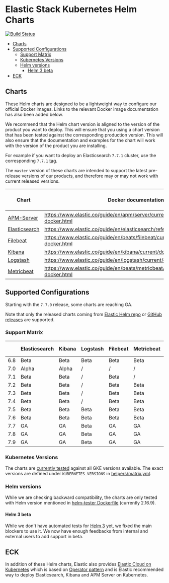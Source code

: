 # Elastic Stack Kubernetes Helm Charts

[![Build Status](https://img.shields.io/jenkins/s/https/devops-ci.elastic.co/job/elastic+helm-charts+master.svg)](https://devops-ci.elastic.co/job/elastic+helm-charts+master/)

<!-- START doctoc generated TOC please keep comment here to allow auto update -->
<!-- DON'T EDIT THIS SECTION, INSTEAD RE-RUN doctoc TO UPDATE -->


- [Charts](#charts)
- [Supported Configurations](#supported-configurations)
  - [Support Matrix](#support-matrix)
  - [Kubernetes Versions](#kubernetes-versions)
  - [Helm versions](#helm-versions)
    - [Helm 3 beta](#helm-3-beta)
- [ECK](#eck)

<!-- END doctoc generated TOC please keep comment here to allow auto update -->


## Charts

These Helm charts are designed to be a lightweight way to configure our official
Docker images. Links to the relevant Docker image documentation has also been
added below.

We recommend that the Helm chart version is aligned to the version of the product
you want to deploy. This will ensure that you using a chart version that has been
tested against the corresponding production version.
This will also ensure that the documentation and examples for the chart will work
with the version of the product you are installing.

For example if you want to deploy an Elasticsearch `7.7.1` cluster, use the
corresponding `7.7.1` [tag][elasticsearch-771].

The `master` version of these charts are intended to support the latest pre-release
versions of our products, and therefore may or may not work with current released
versions.

| Chart                                      | Docker documentation                                                            |Latest 7 Version|Latest 6 Version|
|--------------------------------------------|---------------------------------------------------------------------------------|-----------|-----------|
| [APM-Server](./apm-server/README.md)       | https://www.elastic.co/guide/en/apm/server/current/running-on-docker.html       |[`7.9.0`][apm-7] |[`6.8.12`][apm-6] |
| [Elasticsearch](./elasticsearch/README.md) | https://www.elastic.co/guide/en/elasticsearch/reference/current/docker.html     |[`7.9.0`][elasticsearch-7] |[`6.8.12`][elasticsearch-6] |
| [Filebeat](./filebeat/README.md)           | https://www.elastic.co/guide/en/beats/filebeat/current/running-on-docker.html   |[`7.9.0`][filebeat-7] |[`6.8.12`][filebeat-6] |
| [Kibana](./kibana/README.md)               | https://www.elastic.co/guide/en/kibana/current/docker.html                      |[`7.9.0`][kibana-7] |[`6.8.12`][kibana-6] |
| [Logstash](./logstash/README.md)           | https://www.elastic.co/guide/en/logstash/current/docker.html                    |[`7.9.0`][logstash-7] |[`6.8.12`][logstash-6] |
| [Metricbeat](./metricbeat/README.md)       | https://www.elastic.co/guide/en/beats/metricbeat/current/running-on-docker.html |[`7.9.0`][metricbeat-7] |[`6.8.12`][metricbeat-6] |

## Supported Configurations

Starting with the `7.7.0` release, some charts are reaching GA.

Note that only the released charts coming from [Elastic Helm repo][] or
[GitHub releases][] are supported.

### Support Matrix

|     | Elasticsearch | Kibana | Logstash | Filebeat | Metricbeat | APM Server |
|-----|---------------|--------|----------|----------|------------|------------|
| 6.8 | Beta          | Beta   | Beta     | Beta     | Beta       | Alpha      |
| 7.0 | Alpha         | Alpha  | /        | /        | /          | /          |
| 7.1 | Beta          | Beta   | /        | Beta     | /          | /          |
| 7.2 | Beta          | Beta   | /        | Beta     | Beta       | /          |
| 7.3 | Beta          | Beta   | /        | Beta     | Beta       | /          |
| 7.4 | Beta          | Beta   | /        | Beta     | Beta       | /          |
| 7.5 | Beta          | Beta   | Beta     | Beta     | Beta       | Alpha      |
| 7.6 | Beta          | Beta   | Beta     | Beta     | Beta       | Alpha      |
| 7.7 | GA            | GA     | Beta     | GA       | GA         | Beta       |
| 7.8 | GA            | GA     | Beta     | GA       | GA         | Beta       |
| 7.9 | GA            | GA     | Beta     | GA       | GA         | Beta       |

### Kubernetes Versions

The charts are [currently tested][] against all GKE versions available. The
exact versions are defined under `KUBERNETES_VERSIONS` in
[helpers/matrix.yml][].

### Helm versions

While we are checking backward compatibility, the charts are only tested with
Helm version mentioned in [helm-tester Dockerfile][] (currently 2.16.9).

#### Helm 3 beta

While we don't have automated tests for [Helm 3][] yet, we fixed the main
blockers to use it. We now have enough feedbacks from internal and external
users to add support in beta.

## ECK

In addition of these Helm charts, Elastic also provides
[Elastic Cloud on Kubernetes][] which is based on [Operator pattern][] and is
Elastic recommended way to deploy Elasticsearch, Kibana and APM Server on
Kubernetes.


[currently tested]: https://devops-ci.elastic.co/job/elastic+helm-charts+master/
[elastic cloud on kubernetes]: https://github.com/elastic/cloud-on-k8s
[elastic helm repo]: https://helm.elastic.co
[github releases]: https://github.com/elastic/helm-charts/releases
[helm 3]: https://v3.helm.sh
[helm-tester Dockerfile]: https://github.com/elastic/helm-charts/blob/master/helpers/helm-tester/Dockerfile
[helpers/matrix.yml]: https://github.com/elastic/helm-charts/blob/master/helpers/matrix.yml
[operator pattern]: https://kubernetes.io/docs/concepts/extend-kubernetes/operator/
[elasticsearch-771]: https://github.com/elastic/helm-charts/tree/7.7.1/elasticsearch/

[apm-7]: https://github.com/elastic/helm-charts/tree/7.9.0/apm-server/README.md
[apm-6]: https://github.com/elastic/helm-charts/tree/6.8.12/apm-server/README.md
[elasticsearch-7]: https://github.com/elastic/helm-charts/tree/7.9.0/elasticsearch/README.md
[elasticsearch-6]: https://github.com/elastic/helm-charts/tree/6.8.12/elasticsearch/README.md
[filebeat-7]: https://github.com/elastic/helm-charts/tree/7.9.0/filebeat/README.md
[filebeat-6]: https://github.com/elastic/helm-charts/tree/6.8.12/filebeat/README.md
[kibana-7]: https://github.com/elastic/helm-charts/tree/7.9.0/kibana/README.md
[kibana-6]: https://github.com/elastic/helm-charts/tree/6.8.12/kibana/README.md
[logstash-7]: https://github.com/elastic/helm-charts/tree/7.9.0/logstash/README.md
[logstash-6]: https://github.com/elastic/helm-charts/tree/6.8.12/logstash/README.md
[metricbeat-7]: https://github.com/elastic/helm-charts/tree/7.9.0/metricbeat/README.md
[metricbeat-6]: https://github.com/elastic/helm-charts/tree/6.8.12/metricbeat/README.md
